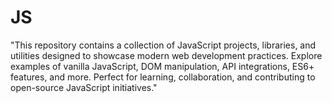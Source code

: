 # JS
"This repository contains a collection of JavaScript projects, libraries, and utilities designed to showcase modern web development practices. Explore examples of vanilla JavaScript, DOM manipulation, API integrations, ES6+ features, and more. Perfect for learning, collaboration, and contributing to open-source JavaScript initiatives."
